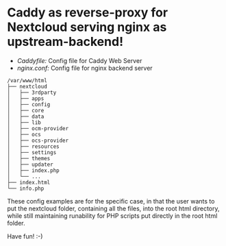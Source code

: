 # Caddy as reverse-proxy for Nextcloud serving nginx as upstream-backend!

  - _Caddyfile:_ Config file for Caddy Web Server
  - _nginx.conf:_ Config file for nginx backend server

```
/var/www/html
├── nextcloud
│   ├── 3rdparty
│   ├── apps
│   ├── config
│   ├── core
│   ├── data
│   ├── lib
│   ├── ocm-provider
│   ├── ocs
│   ├── ocs-provider
│   ├── resources
│   ├── settings
│   ├── themes
│   ├── updater
│   ├── index.php
│   └── ...
├── index.html
└── info.php
```

These config examples are for the specific case, in that the user wants to put the nextcloud folder, containing all the files, into the root html directory, while still maintaining runability for PHP scripts put directly in the root html folder.

Have fun! :-)